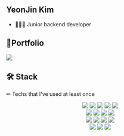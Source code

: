 
 
<div align=left>
	
##  YeonJin Kim
* 👩🏻‍💼   Junior backend developer

## 📮Portfolio
   <a href="https://www.notion.so/thediaryofyj/YeonJin-Kim-d2f201b4c34342cfafbc19d248fcd67b">
     <img src="https://img.shields.io/badge/Portfolio-000000?style=flat-square&logo=Notion&link=https://www.notion.so/thediaryofyj/YeonJin-Kim-d2f201b4c34342cfafbc19d248fcd67b"/>
</a>


## 🛠️ Stack 
✏ Techs that I've used at least once
<p align="center">
    <img src="https://img.shields.io/badge/Python-3776AB?style=flat-square&logo=python&logoColor=white"/> 
    <img src="https://img.shields.io/badge/C++-00599C?style=flat-square&logo=C++&logoColor=white"/>
    <img src="https://img.shields.io/badge/Mysql-E6B91E?style=flat-square&logo=MySql&logoColor=white"/>
    <img src="https://img.shields.io/badge/C-A8B9CC?style=flat-square&logo=C&logoColor=white"/>  
    <img src="https://img.shields.io/badge/Javascript-ffb13b?style=flat-square&logo=javascript&logoColor=white"/> 
<br>
    <img src="https://img.shields.io/badge/AWS-232F3E?style=flat-square&logo=amazon%20AWS&logoColor=white"/>
    <img src="https://img.shields.io/badge/Nginx-009639?style=flat-square&logo=Nginx&logoColor=white"/>
    <img src="https://img.shields.io/badge/Django-092E20?style=flat-square&logo=Django&logoColor=white"/>
    <img src="https://img.shields.io/badge/Flask-000000?style=flat-square&logo=Flask&logoColor=white"/>
<br>
    <img src="https://img.shields.io/badge/HTML-E34F26?style=flat-square&logo=html5&logoColor=white"/>
    <img src="https://img.shields.io/badge/CSS-1572B6?style=flat-square&logo=css3&logoColor=white"/>
    <img src="https://img.shields.io/badge/Bootstrap-7952B3?style=flat-square&logo=Bootstrap&logoColor=white"/>
    <img src="https://img.shields.io/badge/Pandas-150458?style=flat-square&logo=Pandas&logoColor=white"/>
<br>
    <img src="https://img.shields.io/badge/Jira-0052CC?style=flat-square&logo=Jira%20software&logoColor=white"/>
    <img src="https://img.shields.io/badge/Confluence-172B4D?style=flat-square&logo=confluence&logoColor=white"/>
    <img src="https://img.shields.io/badge/notion-000000?style=flat-square&logo=notion&logoColor=white">
</p>
<br>

<br>
</div>
